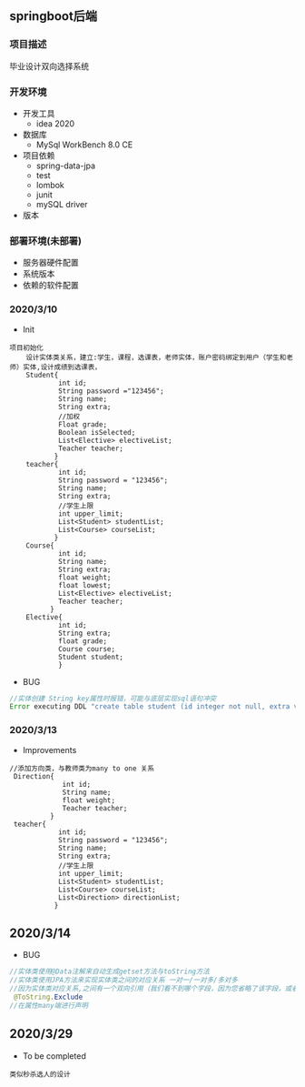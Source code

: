 ## springboot后端

### 项目描述
毕业设计双向选择系统
### 开发环境
* 开发工具
    * idea 2020
* 数据库
    * MySql WorkBench 8.0 CE
* 项目依赖
    * spring-data-jpa
    * test
    * lombok
    * junit
    * mySQL driver
* 版本


### 部署环境(未部署)
* 服务器硬件配置
* 系统版本
* 依赖的软件配置


### 2020/3/10
* Init
```text
项目初始化
    设计实体类关系，建立:学生，课程，选课表，老师实体，账户密码绑定到用户（学生和老师）实体,设计成绩到选课表，
    Student{
            int id;
            String password ="123456";
            String name;
            String extra;
            //加权
            Float grade;
            Boolean isSelected;
            List<Elective> electiveList;
            Teacher teacher;
           }
    teacher{
            int id;
            String password = "123456";
            String name;
            String extra;
            //学生上限
            int upper_limit;
            List<Student> studentList;
            List<Course> courseList;
           }
    Course{
            int id;
            String name;
            String extra;
            float weight;
            float lowest;
            List<Elective> electiveList;
            Teacher teacher;
          }
    Elective{
            int id;
            String extra;
            float grade;
            Course course;
            Student student;
            }
```

* BUG 
```java
//实体创建 String key属性时报错，可能与底层实现sql语句冲突
Error executing DDL "create table student (id integer not null, extra varchar(255), grade float, is_selected bit, key varchar(255), name varchar(255), teacher_id integer, primary key (id)) engine=InnoDB" via JDBC Statement
```
### 2020/3/13
* Improvements

```text
//添加方向类，与教师类为many to one 关系
 Direction{
             int id;
             String name;
             float weight;
             Teacher teacher;
          }
 teacher{
            int id;
            String password = "123456";
            String name;
            String extra;
            //学生上限
            int upper_limit;
            List<Student> studentList;
            List<Course> courseList;
            List<Direction> directionList;
           }
```
## 2020/3/14
* BUG 
```java
//实体类使用@Data注解来自动生成getset方法与toString方法
//实体类使用JPA方法来实现实体类之间的对应关系 一对一/一对多/多对多
//因为实体类对应关系,之间有一个双向引用（我们看不到哪个字段，因为您省略了该字段，或者粘贴的代码错误）。这两个类中生成的toString（）方法都无休止地相互调用。
 @ToString.Exclude
//在属性many端进行声明
```
## 2020/3/29
* To be completed
```text
类似秒杀选人的设计
```
